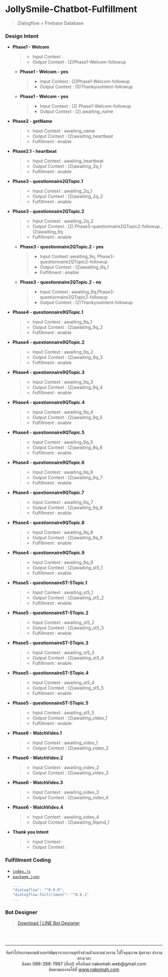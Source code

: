# JollySmile-Chatbot-Fulfillment
> Dialogflow + Firebase Database
### Design Intent
- **Phase1 - Welcom**
	> - Input Context : 
	> - Output Context  : (2)Phase1-Welcom-followup
    - **Phase1 - Welcom - yes**
        > - Input Context : (2)Phase1-Welcom-followup
        > - Output Context : (5)ThankyouIntent-followup 
    - **Phase1 - Welcom - yes**
        > - Input Context : (2) Phase1-Welcom-followup
        > - Output Context : (2) awaiting_name
- **Phase2 - getName**
	> - Input Context : awaiting_name
	> - Output Context : (2)awaiting_heartbeat
	> - Fulfillment : enable
- **Phase2.1 - heartbeat**
	> - Input Context : awaiting_heartbeat
	> - Output Context : (2)awaiting_2q_1
	> - Fulfillment : enable
- **Phase3 - questionnaire2QTopic.1**
	> - Input Context : awaiting_2q_1
	> - Output Context : (2)awaiting_2q_2
	> - Fulfillment : enable
- **Phase3 - questionnaire2QTopic.2**
	> - Input Context : awaiting_2q_2
	> - Output Context : (2) Phase3-questionnaire2QTopic2-followup , (2)awaiting_9q
    > - Fulfillment : enable
	- **Phase3 - questionnaire2QTopic.2 - yes**
		> - Input Context :awaiting_9q, Phase3-questionnaire2QTopic2-followup
		> - Output Context : (2)awaiting_9q_1
		> - Fulfillment : enable
	- **Phase3 - questionnaire2QTopic.2 - no**
		> - Input Context : awaiting_9q,Phase3-questionnaire2QTopic2-followup
		> - Output Context : (2)ThankyouIntent-followup
- **Phase4 - questionnaire9QTopic.1**
	> - Input Context : awaiting_9q_1
	> - Output Context : (2)awaiting_9q_2
    > - Fulfillment : enable
- **Phase4 - questionnaire9QTopic.2**
	> - Input Context : awaiting_9q_2
	> - Output Context : (2)awaiting_9q_3
	> - Fulfillment : enable
- **Phase4 - questionnaire9QTopic.3**
	> - Input Context : awaiting_9q_3
	> - Output Context : (2)awaiting_9q_4
    > - Fulfillment : enable
- **Phase4 - questionnaire9QTopic.4**
	> - Input Context : awaiting_9q_4
	> - Output Context : (2)awaiting_9q_5
    > - Fulfillment : enable
- **Phase4 - questionnaire9QTopic.5**
	> - Input Context : awaiting_9q_5
	> - Output Context : (2)awaiting_9q_6
	> - Fulfillment : enable
- **Phase4 - questionnaire9QTopic.6**
	> - Input Context : awaiting_9q_6
	> - Output Context : (2)awaiting_9q_7
	> - Fulfillment : enable
- **Phase4 - questionnaire9QTopic.7**
	> - Input Context : awaiting_9q_7
	> - Output Context : (2)awaiting_9q_8
	> - Fulfillment : enable
- **Phase4 - questionnaire9QTopic.8**
	> - Input Context : awaiting_9q_8
	> - Output Context : (2)awaiting_9q_9
    > - Fulfillment : enable
- **Phase4 - questionnaire9QTopic.9**
	> - Input Context : awaiting_9q_9
	> - Output Context : (2)awaiting_st5_1
	> - Fulfillment : enable
- **Phase5 - questionnaireST-5Topic.1**
	> - Input Context : awaiting_st5_1
	> - Output Context : (2)awaiting_st5_2
	> - Fulfillment : enable
- **Phase5 - questionnaireST-5Topic.2**
	> - Input Context : awaiting_st5_2
	> - Output Context : (2)awaiting_st5_3
	> - Fulfillment : enable
- **Phase5 - questionnaireST-5Topic.3**
	> - Input Context : awaiting_st5_3
	> - Output Context : (2)awaiting_st5_4
	> - Fulfillment : enable
- **Phase5 - questionnaireST-5Topic.4**
	> - Input Context : awaiting_st5_4
	> - Output Context : (2)awaiting_st5_5
	> - Fulfillment : enable
- **Phase5 - questionnaireST-5Topic.5**
	> - Input Context : awaiting_st5_5
	> - Output Context : (2)awaiting_video_1
	> - Fulfillment : enable
- **Phase6 - WatchVideo.1**
	> - Input Context : awaiting_video_1
	> - Output Context : (2)awaiting_video_2
- **Phase6 - WatchVideo.2**
	> - Input Context : awaiting_video_2
	> - Output Context : (2)awaiting_video_3
- **Phase6 - WatchVideo.3**
	> - Input Context : awaiting_video_3
	> - Output Context : (2)awaiting_video_4
- **Phase6 - WatchVideo.4**
	> - Input Context : awaiting_video_4
	> - Output Context : (2)awaiting_9qend_1
- **Thank you Intent**
	> - Input Context : 
	> - Output Context : 

### Fulfillment Coding
- [`index.js`](index.js) 
- [`package.json`](package.json)
    ```javascript 
    ...
    "dialogflow": "^0.6.0",
    "dialogflow-fulfillment": "^0.6.1"
    ...
    ```
### Bot Designer
> [Download | LINE Bot Designer](https://developers.line.biz/en/services/bot-designer/)

<br>
<br>

---
<p align="center"> จัดทำโปรแกรมคอมพิวเตอร์พัฒนาระบบงานธุรกิจส่วนตัวและหน่วยงาน ใส่ใจคุณภาพ คุ้มราคา ส่งงานตรงเวลา<br>ติดต่อ 086-288-7987 (ท็อป) หรืออีเมล์    nakomah.web@gmail.com<br>ติดตามผลงานได้ที่ <a href="https://nakomah.com" target="_blank">www.nakomah.com</a></p>
